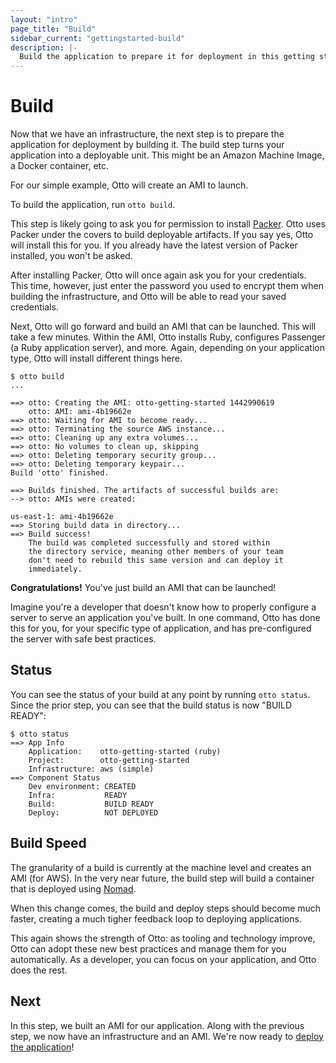 ```yaml
---
layout: "intro"
page_title: "Build"
sidebar_current: "gettingstarted-build"
description: |-
  Build the application to prepare it for deployment in this getting started guide.
---
```


# Build

Now that we have an infrastructure, the next step is to prepare the
application for deployment by building it. The build step turns your
application into a deployable unit. This might be an Amazon Machine Image,
a Docker container, etc.

For our simple example, Otto will create an AMI to launch.

To build the application, run `otto build`.

This step is likely going to ask you for permission to install
[Packer](https://packer.io). Otto uses Packer under the covers
to build deployable artifacts. If you say yes, Otto will install
this for you. If you already have the latest version of Packer
installed, you won't be asked.

After installing Packer, Otto will once again ask you for your credentials.
This time, however, just enter the password you used to encrypt them
when building the infrastructure, and Otto will be able to read your
saved credentials.

Next, Otto will go forward and build an AMI that can be launched.
This will take a few minutes. Within the AMI, Otto installs Ruby, configures Passenger (a Ruby
application server), and more. Again, depending on your application type,
Otto will install different things here.

```
$ otto build
...

==> otto: Creating the AMI: otto-getting-started 1442990619
    otto: AMI: ami-4b19662e
==> otto: Waiting for AMI to become ready...
==> otto: Terminating the source AWS instance...
==> otto: Cleaning up any extra volumes...
==> otto: No volumes to clean up, skipping
==> otto: Deleting temporary security group...
==> otto: Deleting temporary keypair...
Build 'otto' finished.

==> Builds finished. The artifacts of successful builds are:
--> otto: AMIs were created:

us-east-1: ami-4b19662e
==> Storing build data in directory...
==> Build success!
    The build was completed successfully and stored within
    the directory service, meaning other members of your team
    don't need to rebuild this same version and can deploy it
    immediately.
```

**Congratulations!** You've just build an AMI that can be launched!

Imagine you're a developer that doesn't know how to properly configure
a server to serve an application you've built. In one command, Otto has
done this for you, for your specific type of application, and has
pre-configured the server with safe best practices.

## Status

You can see the status of your build at any point by running
`otto status`. Since the prior step, you can see that the build status
is now "BUILD READY":

```
$ otto status
==> App Info
    Application:    otto-getting-started (ruby)
    Project:        otto-getting-started
    Infrastructure: aws (simple)
==> Component Status
    Dev environment: CREATED
    Infra:           READY
    Build:           BUILD READY
    Deploy:          NOT DEPLOYED
```

## Build Speed

The granularity of a build is currently at the machine level and
creates an AMI (for AWS). In the very near future, the build step will
build a container that is deployed using [Nomad](https://nomadproject.io).

When this change comes, the build and deploy steps should become much
faster, creating a much tigher feedback loop to deploying applications.

This again shows the strength of Otto: as tooling and technology improve,
Otto can adopt these new best practices and manage them for you automatically.
As a developer, you can focus on your application, and Otto does the rest.

## Next

In this step, we built an AMI for our application. Along with the previous
step, we now have an infrastructure and an AMI. We're now ready to
[deploy the application](/intro/getting-started/deploy.html)!
